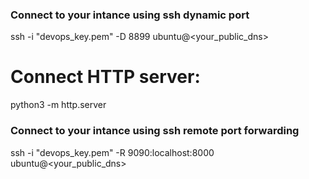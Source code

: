 ### Connect to your intance using ssh dynamic port
ssh -i "devops_key.pem" -D 8899 ubuntu@<your_public_dns>

# Connect HTTP server:
python3 -m http.server

### Connect to your intance using ssh remote port forwarding
ssh -i "devops_key.pem" -R 9090:localhost:8000 ubuntu@<your_public_dns>

 